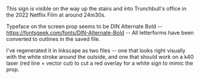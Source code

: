 This sign is visible on the way up the stairs and into Trunchbull's office in the 2022 Netflix Film at around 24m30s.

Typeface on the screen prop seems to be DIN Alternate Bold -- https://fontsgeek.com/fonts/DIN-Alternate-Bold -- All letterforms have been converted to outlines in the saved file.

I've regenerated it in Inkscape as two files -- one that looks right visually with the white stroke around the outside, and one that should work on a k40 laser (red line = vector cut) to cut a red overlay for a white sign to mimic the prop.